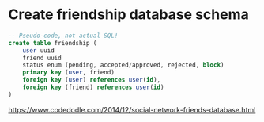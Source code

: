 # Create friendship database schema
```sql
-- Pseudo-code, not actual SQL!
create table friendship (
	user uuid
	friend uuid
	status enum (pending, accepted/approved, rejected, block)
	primary key (user, friend)
	foreign key (user) references user(id),
	foreign key (friend) references user(id)
)
```
https://www.codedodle.com/2014/12/social-network-friends-database.html
